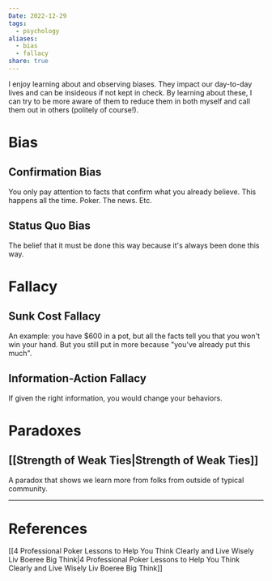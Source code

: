 ```yaml
---
Date: 2022-12-29
tags:
  - psychology
aliases:
  - bias
  - fallacy
share: true
---
```



I enjoy learning about and observing biases. They impact our day-to-day lives and can be insideous if not kept in check. By learning about these, I can try to be more aware of them to reduce them in both myself and call them out in others (politely of course!).
# Bias
## Confirmation Bias
You only pay attention to facts that confirm what you already believe. This happens all the time. Poker. The news. Etc.

## Status Quo Bias
The belief that it must be done this way because it's always been done this way.

# Fallacy
## Sunk Cost Fallacy
An example: you have $600 in a pot, but all the facts tell you that you won't win your hand. But you still put in more because "you've already put this much".

## Information-Action Fallacy
If given the right information, you would change your behaviors.

# Paradoxes
## [[Strength of Weak Ties|Strength of Weak Ties]]
A paradox that shows we learn more from folks from outside of typical community.


---
# References
[[4 Professional Poker Lessons to Help You Think Clearly and Live Wisely  Liv Boeree  Big Think|4 Professional Poker Lessons to Help You Think Clearly and Live Wisely  Liv Boeree  Big Think]]